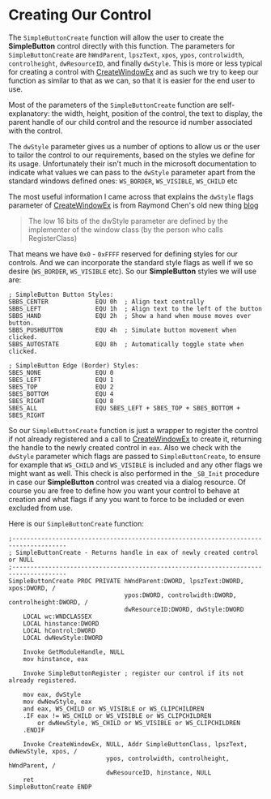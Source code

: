 # Creating Our Control

The `SimpleButtonCreate` function will allow the user to create the **SimpleButton** control directly with this function. The parameters for `SimpleButtonCreate` are `hWndParent`, `lpszText`, `xpos`, `ypos`, `controlwidth`, `controlheight`, `dwResourceID`, and finally `dwStyle`. This is more or less typical for creating a control with [CreateWindowEx](https://msdn.microsoft.com/en-us/library/windows/desktop/ms632680%28v=vs.85%29.aspx) and as such we try to keep our function as similar to that as we can, so that it is easier for the end user to use.

Most of the parameters of the `SimpleButtonCreate` function are self-explanatory: the width, height, position of the control, the text to display, the parent handle of our child control and the resource id number associated with the control.

The `dwStyle` parameter gives us a number of options to allow us or the user to tailor the control to our requirements, based on the styles we define for its usage. Unfortunately their isn't much in the microsoft documentation to indicate what values we can pass to the `dwStyle` parameter apart from the standard windows defined ones: `WS_BORDER`, `WS_VISIBLE`, `WS_CHILD` etc

The most useful information I came across that explains the `dwStyle` flags parameter of [CreateWindowEx](https://msdn.microsoft.com/en-us/library/windows/desktop/ms632680%28v=vs.85%29.aspx) is from Raymond Chen's old new thing [blog](https://blogs.msdn.microsoft.com/oldnewthing/20031203-00/?p=41633/)

> The low 16 bits of the dwStyle parameter are defined by the implementer of the window class \(by the person who calls RegisterClass\)

That means we have `0x0` - `0xFFFF` reserved for defining styles for our controls. And we can incorporate the standard style flags as well if we so desire \(`WS_BORDER`, `WS_VISIBLE` etc\). So our **SimpleButton** styles we will use are:

```x86asm
; SimpleButton Button Styles:
SBBS_CENTER             EQU 0h  ; Align text centrally
SBBS_LEFT               EQU 1h  ; Align text to the left of the button
SBBS_HAND               EQU 2h  ; Show a hand when mouse moves over button.
SBBS_PUSHBUTTON         EQU 4h  ; Simulate button movement when clicked.
SBBS_AUTOSTATE          EQU 8h  ; Automatically toggle state when clicked.

; SimpleButton Edge (Border) Styles:
SBES_NONE               EQU 0
SBES_LEFT               EQU 1
SBES_TOP                EQU 2
SBES_BOTTOM             EQU 4
SBES_RIGHT              EQU 8
SBES_ALL                EQU SBES_LEFT + SBES_TOP + SBES_BOTTOM + SBES_RIGHT
```

So our `SimpleButtonCreate` function is just a wrapper to register the control if not already registered and a call to [CreateWindowEx](https://msdn.microsoft.com/en-us/library/windows/desktop/ms632680%28v=vs.85%29.aspx) to create it, returning the handle to the newly created control in `eax`. Also we check with the `dwStyle` parameter which flags are passed to `SimpleButtonCreate`, to ensure for example that `WS_CHILD` and `WS_VISIBLE` is included and any other flags we might want as well. This check is also performed in the `_SB_Init` procedure in case our **SimpleButton** control was created via a dialog resource. Of course you are free to define how you want your control to behave at creation and what flags if any you want to force to be included or even excluded from use.

Here is our `SimpleButtonCreate` function:

```x86asm
;-------------------------------------------------------------------------------------
; SimpleButtonCreate - Returns handle in eax of newly created control or NULL
;-------------------------------------------------------------------------------------
SimpleButtonCreate PROC PRIVATE hWndParent:DWORD, lpszText:DWORD, xpos:DWORD, /
                                ypos:DWORD, controlwidth:DWORD, controlheight:DWORD, /
                                dwResourceID:DWORD, dwStyle:DWORD
    LOCAL wc:WNDCLASSEX
    LOCAL hinstance:DWORD
    LOCAL hControl:DWORD
    LOCAL dwNewStyle:DWORD

    Invoke GetModuleHandle, NULL
    mov hinstance, eax

    Invoke SimpleButtonRegister ; register our control if its not already registered.

    mov eax, dwStyle
    mov dwNewStyle, eax
    and eax, WS_CHILD or WS_VISIBLE or WS_CLIPCHILDREN
    .IF eax != WS_CHILD or WS_VISIBLE or WS_CLIPCHILDREN
        or dwNewStyle, WS_CHILD or WS_VISIBLE or WS_CLIPCHILDREN
    .ENDIF

    Invoke CreateWindowEx, NULL, Addr SimpleButtonClass, lpszText, dwNewStyle, xpos, /
                           ypos, controlwidth, controlheight, hWndParent, / 
                           dwResourceID, hinstance, NULL
    ret
SimpleButtonCreate ENDP
```



